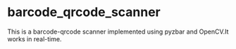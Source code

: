 # barcode_qrcode_scanner

This is a barcode-qrcode scanner implemented using pyzbar and OpenCV.It works in real-time.
